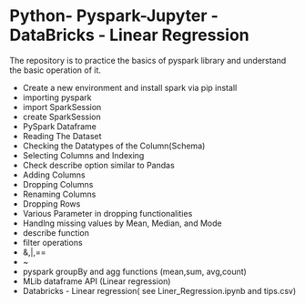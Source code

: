 # Python- Pyspark-Jupyter -DataBricks - Linear Regression
The repository is to practice the basics of pyspark library and understand the basic operation of it.
- Create a new environment and install spark via pip install
- importing pyspark
- import SparkSession
- create SparkSession
- PySpark Dataframe
- Reading The Dataset
- Checking the Datatypes of the Column(Schema)
- Selecting Columns and Indexing
- Check describe option similar to Pandas
- Adding Columns
- Dropping Columns
- Renaming Columns
- Dropping Rows
- Various Parameter in dropping functionalities
- Handlng missing values by Mean, Median, and Mode
- describe function
- filter operations
- &,|,==
- ~
- pyspark groupBy and agg functions (mean,sum, avg,count)
- MLib dataframe API (Linear regression)
- Databricks - Linear regression( see Liner_Regression.ipynb and tips.csv)


